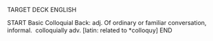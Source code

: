 TARGET DECK
ENGLISH

START
Basic
Colloquial
Back: adj. Of ordinary or familiar conversation, informal.  colloquially adv. [latin: related to *colloquy]
END
